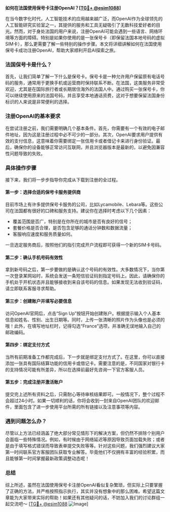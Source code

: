 **如何在法国使用保号卡注册OpenAI？[[TG💪+ @esim1088](https://t.me/s/esim1088)]**

在当今数字化时代，人工智能技术的应用越来越广泛，而OpenAI作为全球领先的人工智能研究实验室之一，其提供的服务和工具无疑吸引了无数科技爱好者的目光。然而，对于身处法国的用户来说，注册OpenAI可能会遇到一些语言、网络环境等方面的障碍。特别是如果你使用的是一张保号卡（即保留法国本地号码的虚拟SIM卡），那么更需要了解一些特别的操作步骤。本文将详细讲解如何在法国使用保号卡成功注册OpenAI，帮助大家顺利开启AI探索之旅。

### 法国保号卡是什么？

首先，让我们简单了解一下什么是保号卡。保号卡是一种允许用户保留原有电话号码的服务，通常用于更换手机或运营商时保持联系不断。在法国，这类服务非常受欢迎，尤其是在国际旅行者或长期居住海外的法国人中。通过购买一张保号卡，你可以继续使用原来的法国号码，并且享受本地通话资费，这对于想要保留法国身份标识的人来说是非常便利的选择。

### 注册OpenAI的基本要求

在尝试注册之前，我们需要明确几个基本条件。首先，你需要有一个有效的电子邮件地址，因为这是注册过程中必不可少的一部分。其次，OpenAI要求用户提供有效的支付信息，这意味着你需要绑定一张信用卡或者借记卡来进行身份验证。最后，确保你的设备能够正常访问互联网，并且浏览器版本是最新的，以避免因兼容性问题导致的失败。

### 具体操作步骤

接下来，我们将一步步指导你完成从下载到注册的全过程。

#### 第一步：选择合适的保号卡服务提供商

目前市场上有许多提供保号卡服务的公司，比如Lycamobile、Lebara等。这些公司在法国都有很好的口碑和服务支持。建议你在选择时考虑以下几个因素：
- 覆盖范围是否广，特别是在你所在的城市是否有良好的信号；
- 套餐价格是否合理，是否包含足够的通话分钟数和数据流量；
- 客服响应速度和服务质量如何。

一旦选定服务商后，按照他们的指引完成开户流程即可获得一个新的SIM卡号码。

#### 第二步：确认手机号码有效性

拿到新号码之后，第一步要做的是确认这个号码的有效性。大多数情况下，当你第一次登录某网站时，系统会发送一条短信验证码到指定号码上。因此，请确保你的手机处于开机状态并且能够接收到来自该号码的信息。如果发现无法收到验证码，请立即联系客服寻求帮助。

#### 第三步：创建账户并填写必要信息

访问OpenAI官网后，点击“Sign Up”按钮开始创建账户。根据提示输入个人基本信息如姓名、性别、出生日期等。同时，上传一张清晰的照片作为头像也是必须的哦！此外，在填写地址栏时，记得勾选“France”选项，并准确无误地输入自己的邮政编码。

#### 第四步：绑定支付方式

当所有前期准备工作都完成后，下一步就是绑定支付方式了。在这里，你可以直接添加一张具有国际结算功能的信用卡或借记卡。需要注意的是，不同国家对银行卡的支持情况可能有所差异，所以在选择前最好先咨询一下官方客服人员。

#### 第五步：完成注册并激活账户

提交完上述所有资料之后，只需耐心等待审核结果即可。一般情况下，整个过程不会超过24小时。如果一切顺利的话，你将会收到一封来自OpenAI团队的欢迎邮件，里面包含了进一步使用平台所需的所有链接以及注意事项等内容。

### 遇到问题怎么办？

尽管以上方法已经涵盖了绝大部分常见情形下的解决方案，但仍然不排除个别用户会面临一些特殊情况。例如，有时候由于网络延迟等原因导致页面加载失败；或者是由于填写格式错误而导致表单提交失败等等。针对这些问题，我们强烈建议大家第一时间联系官方客服团队获取专业解答。毕竟他们不仅拥有丰富的经验积累，而且能够第一时间掌握最新政策调整动态呢！

### 总结

综上所述，虽然在法国使用保号卡注册OpenAI看似复杂繁琐，但实际上只要掌握了正确的方法，并严格按照指示执行，其实并没有想象中的那么困难。希望这篇文章能为大家带来实际的帮助！如果还有其他疑问的话，不妨加入我们的讨论群组一起交流吧～ [[TG💪+ @esim1088](https://t.me/s/esim1088) ![Image](https://i.postimg.cc/4NQfJmqS/Snipaste-2025-05-13-00-14-12.png)]